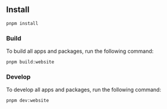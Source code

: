 ## Install
```
pnpm install
```
### Build

To build all apps and packages, run the following command:

```
pnpm build:website
```

### Develop

To develop all apps and packages, run the following command:

```
pnpm dev:website
```
